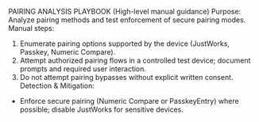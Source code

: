 PAIRING ANALYSIS PLAYBOOK (High-level manual guidance)
Purpose: Analyze pairing methods and test enforcement of secure pairing modes.
Manual steps:
1. Enumerate pairing options supported by the device (JustWorks, Passkey, Numeric Compare).
2. Attempt authorized pairing flows in a controlled test device; document prompts and required user interaction.
3. Do not attempt pairing bypasses without explicit written consent.
Detection & Mitigation:
- Enforce secure pairing (Numeric Compare or PasskeyEntry) where possible; disable JustWorks for sensitive devices.
